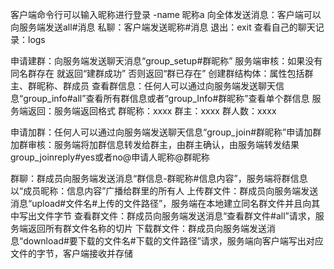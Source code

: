 客户端命令行可以输入昵称进行登录    -name 昵称a
向全体发送消息：客户端可以向服务端发送all#消息
私聊：客户端发送昵称#消息
退出：exit
查看自己的聊天记录：logs

申请建群：向服务端发送聊天消息“group_setup#群昵称”
服务端审核：如果没有同名群存在 就返回“建群成功” 否则返回“群已存在”
创建群结构体：属性包括群主、群昵称、群成员
查看群信息：任何人可以通过向服务端发送聊天信息“group_info#all”查看所有群信息或者“group_Info#群昵称”查看单个群信息
服务端返回：服务端返回格式
群昵称：xxxx
群主：xxxx
群人数：xxxx

申请加群：任何人可以通过向服务端发送聊天信息“group_join#群昵称”申请加群
加群审核：服务端将加群信息转发给群主，由群主确认，由服务端转发结果group_joinreply#yes或者no@申请人昵称@群昵称

群聊：群成员向服务端发送消息“群信息-群昵称#信息内容”，服务端将群信息以“成员昵称：信息内容”广播给群里的所有人
上传群文件：群成员向服务端发送消息“upload#文件名#上传的文件路径”，服务端在本地建立同名群文件并且向其中写出文件字节
查看群文件：群成员向服务端发送消息“查看群文件#all”请求，服务端返回所有群文件名称的切片
下载群文件：群成员向服务端发送消息“download#要下载的文件名#下载的文件路径”请求，服务端向客户端写出对应文件的字节，客户端接收并存储

